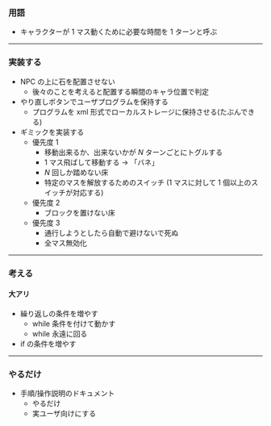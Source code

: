 ### 用語

- キャラクターが $1$ マス動くために必要な時間を $1$ ターンと呼ぶ

---

### 実装する

- NPC の上に石を配置させない
  - 後々のことを考えると配置する瞬間のキャラ位置で判定
- やり直しボタンでユーザプログラムを保持する
	- プログラムを xml 形式でローカルストレージに保持させる(たぶんできる)
- ギミックを実装する
  - 優先度 $1$
    - 移動出来るか、出来ないかが $N$ ターンごとにトグルする
    - $1$ マス飛ばして移動する → 「バネ」
    - $N$ 回しか踏めない床
    - 特定のマスを解放するためのスイッチ ($1$ マスに対して $1$ 個以上のスイッチが対応する)
  - 優先度 $2$
    - ブロックを置けない床
  - 優先度 $3$
    - 通行しようとしたら自動で避けないで死ぬ
    - 全マス無効化

---

### 考える

#### 大アリ

- 繰り返しの条件を増やす
  - while 条件を付けて動かす
  - while 永遠に回る
- if の条件を増やす

---

### やるだけ

- 手順/操作説明のドキュメント
  - やるだけ
  - 実ユーザ向けにする